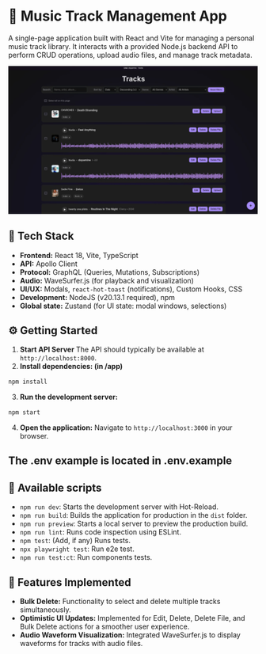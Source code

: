 # 🎵 Music Track Management App

A single-page application built with React and Vite for managing a personal music track library. It interacts with a provided Node.js backend API to perform CRUD operations, upload audio files, and manage track metadata.

![The main screen of the application](./src/assets/tracks.jpg)

## 🚀 Tech Stack

*   **Frontend:** React 18, Vite, TypeScript
*   **API:** Apollo Client 
*   **Protocol:** GraphQL (Queries, Mutations, Subscriptions)
*   **Audio:** WaveSurfer.js (for playback and visualization)
*   **UI/UX:** Modals, `react-hot-toast` (notifications), Custom Hooks, CSS
*   **Development:** NodeJS (v20.13.1 required), npm
*   **Global state:** Zustand (for UI state: modal windows, selections)

## ⚙️ Getting Started

1. **Start API Server** 
The API should typically be available at `http://localhost:8000`.
2. **Install dependencies: (in /app)**
```bash
npm install
```
3. **Run the development server:**
```bash
npm start
```

4. **Open the application:**
    Navigate to `http://localhost:3000` in your browser.
    
## The .env example is located in .env.example

## 📜 Available scripts

* `npm run dev`: Starts the development server with Hot-Reload.
* `npm run build`: Builds the application for production in the `dist` folder.
* `npm run preview`: Starts a local server to preview the production build.
* `npm run lint`: Runs code inspection using ESLint.
* `npm test`: (Add, if any) Runs tests.
* `npx playwright test`: Run e2e test.
* `npm run test:ct`: Run components tests.

## 🎉 Features Implemented

*   **Bulk Delete:** Functionality to select and delete multiple tracks simultaneously.
*   **Optimistic UI Updates:** Implemented for Edit, Delete, Delete File, and Bulk Delete actions for a smoother user experience.
*   **Audio Waveform Visualization:** Integrated WaveSurfer.js to display waveforms for tracks with audio files.
